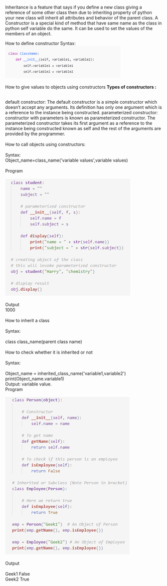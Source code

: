 Inheritance is a feature that says if you define a new class giving a reference of some other class then due to inheriting property of python your new class will inherit all attributes and behavior of the parent class.
A Constructor is a special kind of method that have same name as the class in python self variable do the same. It can be used to set the values of the members of an object.

How to define constructor
Syntax:
<img src="images/img1.PNG"><br><br>
How to give values to objects using constructors
<b>Types of constructors : </b><br><br>

default constructor: The default constructor is a simple constructor which doesn’t accept any arguments. Its definition has only one argument which is a reference to the instance being constructed.
parameterized constructor: constructor with parameters is known as parameterized constructor. The parameterized constructor takes its first argument as a reference to the instance being constructed known as self and the rest of the arguments are provided by the programmer.
<br><br>
How to call objects using constructors:<br><br>
Syntax:<br>
Object_name=class_name('variable values',variable values)<br><br>
Program<br><br>
<img src="images/img2.PNG"><br><br>
Output<br>
1000<br><br>
How to inherit a class<br><br>
Syntax:<br><br>
class class_name(parent class name)<br><br>
How to check whether it is inherited or not<br><br>
Syntax:<br><br>
Object_name = inherited_class_name('variable1,variable2')<br>
print(Object_name.variable1)<br>
Output: variable value.<br>
Program<br><br>
<img src="images/img3.PNG"><br><br>
Output<br><br>
Geek1 False<br>
Geek2 True

